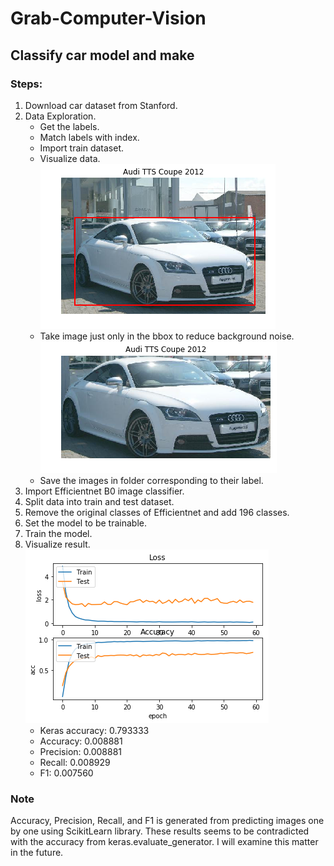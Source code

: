 # Grab-Computer-Vision
## Classify car model and make

### Steps:<br>
1. Download car dataset from Stanford.<br>
2. Data Exploration.
    - Get the labels.
    - Match labels with index.
    - Import train dataset.
    - Visualize data.
    <br>![car](car_sample.png)
    - Take image just only in the bbox to reduce background noise.
    <br>![car](car_sample_no_bbox.png)
    - Save the images in folder corresponding to their label.
3. Import Efficientnet B0 image classifier.
4. Split data into train and test dataset.
5. Remove the original classes of Efficientnet and add 196 classes.
6. Set the model to be trainable.
7. Train the model.
8. Visualize result.
    <br>![Loss and Accuracy](loss_acc.png)
    - Keras accuracy: 0.793333<br>
    - Accuracy: 0.008881<br>
    - Precision: 0.008881<br>
    - Recall: 0.008929<br>
    - F1: 0.007560<br>

### Note<br>
Accuracy, Precision, Recall, and F1 is generated from predicting images one by one using ScikitLearn library.
These results seems to be contradicted with the accuracy from keras.evaluate_generator.
I will examine this matter in the future.
